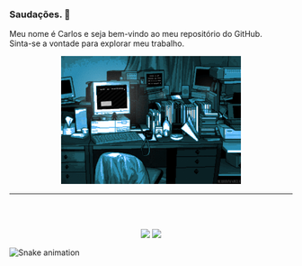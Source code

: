 ### Saudações. 👋<br>
Meu nome é Carlos e seja bem-vindo ao meu repositório do GitHub.<br>
Sinta-se a vontade para explorar meu trabalho.

<div align="center">
  <p><img src="./assets/workspace.gif" alt="Área de trabalho com PCs" ></p>
  <hr>
  <br>
  <br>
  <p>
    <img height="180em" 
      src="https://github-readme-stats.vercel.app/api?username=CarlosBotelhoCHB&count_private=true&theme=dracula&count_private=true&show_icons=true">
    <img height="180em" 
      src="https://github-readme-stats.vercel.app/api/top-langs/?username=CarlosBotelhoCHB&layout=compact&langs_count=7&theme=dracula"/>
  </p>
</div>

![Snake animation](https://github.com/CarlosBotelhoCHB/CarlosBotelhoCHB/blob/output/github-contribution-grid-snake.svg)
 
<!--
**CarlosBotelhoCHB/CarlosBotelhoCHB** is a ✨ _special_ ✨ repository because its `README.md` (this file) appears on your GitHub profile.

Here are some ideas to get you started:

- 🔭 I’m currently working on ...
- 🌱 I’m currently learning ...
- 👯 I’m looking to collaborate on ...
- 🤔 I’m looking for help with ...
- 💬 Ask me about ...
- 📫 How to reach me: ...
- 😄 Pronouns: ...
- ⚡ Fun fact: ...
-->
